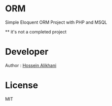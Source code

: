 # ORM

Simple Eloquent ORM Project with PHP and MSQL

** it's not a completed project 


# Developer

Author : [Hossein Alikhani](http://hossein-alikhani.ir)

# License
MIT